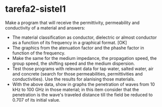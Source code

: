 # tarefa2-sistel1
Make a program that will receive the permittivity, permeability and conductivity of a material and answers:
* The material classification as conductor, dielectric or almost conductor as a function of its frequency in a graphical format. [OK]
* The graphics from the atenuation factor and the phashe factor in function of the frequency.
* Make the same for the medium impedance, the propagation speed, the group speed, the shifting speed and the medium dispersion.
* Test those programs with relevant data for tap water, salted water, air and concrete (search for those permeabilities, permittivities and conductivities). Use the results for alanising those materials.
* With the above data, show in graphs the penetration of waves from 10 kHz to 100 GHz in those material; in this item consider that the penetration is the wave's traveled distance till the field be reduced to 0.707 of its initial value.
